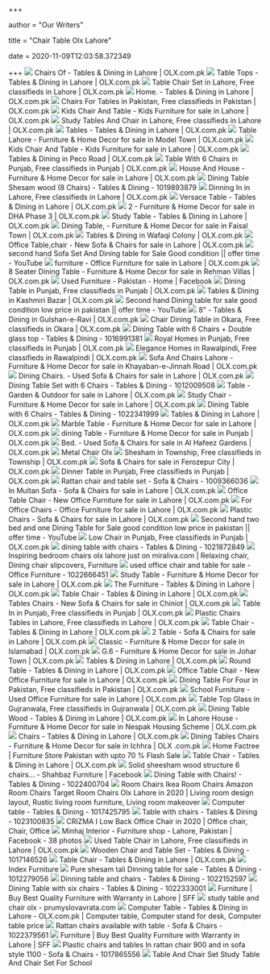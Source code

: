 +++
        
author = "Our Writers"
        
title = "Chair Table Olx Lahore"
        
date = 2020-11-09T12:03:58.372349
        
+++
[ ![](https://apollo-singapore.akamaized.net/v1/files/aw5b3s3qg7yk1-PK/image)](https://apollo-singapore.akamaized.net/v1/files/aw5b3s3qg7yk1-PK/image) Chairs Of - Tables & Dining in Lahore | OLX.com.pk
[ ![](https://apollo-singapore.akamaized.net/v1/files/3p2blz1r7qgr2-PK/image)](https://apollo-singapore.akamaized.net/v1/files/3p2blz1r7qgr2-PK/image) Table Tops - Tables & Dining in Lahore | OLX.com.pk
[ ![](https://apollo-singapore.akamaized.net/v1/files/z3exi0n9fd3l1-PK/image)](https://apollo-singapore.akamaized.net/v1/files/z3exi0n9fd3l1-PK/image) Table Chair Set in Lahore, Free classifieds in Lahore | OLX.com.pk
[ ![](https://apollo-singapore.akamaized.net/v1/files/40nh2wxtifa13-PK/image;s=272x0)](https://apollo-singapore.akamaized.net/v1/files/40nh2wxtifa13-PK/image;s=272x0) Home. - Tables & Dining in Lahore | OLX.com.pk
[ ![](https://apollo-singapore.akamaized.net/v1/files/zaadpuktop3r-PK/image;s=272x0)](https://apollo-singapore.akamaized.net/v1/files/zaadpuktop3r-PK/image;s=272x0) Chairs For Tables in Pakistan, Free classifieds in Pakistan | OLX.com.pk
[ ![](https://apollo-singapore.akamaized.net/v1/files/6ewjl5z1kzyg-PK/image;s=272x0)](https://apollo-singapore.akamaized.net/v1/files/6ewjl5z1kzyg-PK/image;s=272x0) Kids Chair And Table - Kids Furniture for sale in Lahore | OLX.com.pk
[ ![](https://apollo-singapore.akamaized.net/v1/files/rgx19245yu643-PK/image;s=272x0)](https://apollo-singapore.akamaized.net/v1/files/rgx19245yu643-PK/image;s=272x0) Study Tables And Chair in Lahore, Free classifieds in Lahore | OLX.com.pk
[ ![](https://apollo-singapore.akamaized.net/v1/files/5c2qfmfqptee2-PK/image)](https://apollo-singapore.akamaized.net/v1/files/5c2qfmfqptee2-PK/image) Tables - Tables & Dining in Lahore | OLX.com.pk
[ ![](https://apollo-singapore.akamaized.net/v1/files/ud9llrksb99p-PK/image;s=272x0)](https://apollo-singapore.akamaized.net/v1/files/ud9llrksb99p-PK/image;s=272x0) Table Lahore - Furniture & Home Decor for sale in Model Town | OLX.com.pk
[ ![](https://apollo-singapore.akamaized.net/v1/files/xagp5azq040j1-PK/image;s=272x0)](https://apollo-singapore.akamaized.net/v1/files/xagp5azq040j1-PK/image;s=272x0) Kids Chair And Table - Kids Furniture for sale in Lahore | OLX.com.pk
[ ![](https://apollo-singapore.akamaized.net/v1/files/dthmycl0q7rg-PK/image;s=272x0)](https://apollo-singapore.akamaized.net/v1/files/dthmycl0q7rg-PK/image;s=272x0) Tables & Dining in Peco Road | OLX.com.pk
[ ![](https://apollo-singapore.akamaized.net/v1/files/5pt8ijt5k5yw1-PK/image)](https://apollo-singapore.akamaized.net/v1/files/5pt8ijt5k5yw1-PK/image) Table With 6 Chairs in Punjab, Free classifieds in Punjab | OLX.com.pk
[ ![](https://apollo-singapore.akamaized.net/v1/files/7hittfs5tzsn1-PK/image)](https://apollo-singapore.akamaized.net/v1/files/7hittfs5tzsn1-PK/image) House And House - Furniture & Home Decor for sale in Lahore | OLX.com.pk
[ ![](https://apollo-singapore.akamaized.net/v1/files/hemr0n8ucyv51-PK/image;s=850x0)](https://apollo-singapore.akamaized.net/v1/files/hemr0n8ucyv51-PK/image;s=850x0) Dining Table Shesam wood (8 Chairs) - Tables & Dining - 1019893879
[ ![](https://apollo-singapore.akamaized.net/v1/files/k8gebw036eqz1-PK/image)](https://apollo-singapore.akamaized.net/v1/files/k8gebw036eqz1-PK/image) Dinning In in Lahore, Free classifieds in Lahore | OLX.com.pk
[ ![](https://apollo-singapore.akamaized.net/v1/files/2zop8abxtzth1-PK/image;s=272x0)](https://apollo-singapore.akamaized.net/v1/files/2zop8abxtzth1-PK/image;s=272x0) Versace Table - Tables & Dining in Lahore | OLX.com.pk
[ ![](https://apollo-singapore.akamaized.net/v1/files/q067e3kdaitk-PK/image)](https://apollo-singapore.akamaized.net/v1/files/q067e3kdaitk-PK/image) 2 - Furniture & Home Decor for sale in DHA Phase 3 | OLX.com.pk
[ ![](https://apollo-singapore.akamaized.net/v1/files/fipm36ifish81-PK/image;s=272x0)](https://apollo-singapore.akamaized.net/v1/files/fipm36ifish81-PK/image;s=272x0) Study Table - Tables & Dining in Lahore | OLX.com.pk
[ ![](https://apollo-singapore.akamaized.net/v1/files/p1flnmkb0l99-PK/image)](https://apollo-singapore.akamaized.net/v1/files/p1flnmkb0l99-PK/image) Dining Table, - Furniture & Home Decor for sale in Faisal Town | OLX.com.pk
[ ![](https://apollo-singapore.akamaized.net/v1/files/lzzpomyen9tv1-PK/image)](https://apollo-singapore.akamaized.net/v1/files/lzzpomyen9tv1-PK/image) Tables & Dining in Wafaqi Colony | OLX.com.pk
[ ![](https://apollo-singapore.akamaized.net/v1/files/q4hjlvwyxgdg1-PK/image;s=272x0)](https://apollo-singapore.akamaized.net/v1/files/q4hjlvwyxgdg1-PK/image;s=272x0) Office Table,chair - New Sofa & Chairs for sale in Lahore | OLX.com.pk
[ ![](https://i.ytimg.com/vi/PYVnWNaIN4c/maxresdefault.jpg)](https://i.ytimg.com/vi/PYVnWNaIN4c/maxresdefault.jpg) second hand Sofa Set And Dining table for Sale Good condition || offer time  - YouTube
[ ![](https://apollo-singapore.akamaized.net/v1/files/11ttohtg38im1-PK/image;s=272x0)](https://apollo-singapore.akamaized.net/v1/files/11ttohtg38im1-PK/image;s=272x0) furniture - Office Furniture for sale in Lahore | OLX.com.pk
[ ![](https://apollo-singapore.akamaized.net/v1/files/oz00am44vi2n3-PK/image;s=272x0)](https://apollo-singapore.akamaized.net/v1/files/oz00am44vi2n3-PK/image;s=272x0) 8 Seater Dining Table - Furniture & Home Decor for sale in Rehman Villas |  OLX.com.pk
[ ![](https://lookaside.fbsbx.com/lookaside/crawler/media/?media_id=1619987208284323)](https://lookaside.fbsbx.com/lookaside/crawler/media/?media_id=1619987208284323) Used Furniture - Pakistan - Home | Facebook
[ ![](https://apollo-singapore.akamaized.net/v1/files/4ruurxp9k1xy1-PK/image)](https://apollo-singapore.akamaized.net/v1/files/4ruurxp9k1xy1-PK/image) Dining Table in Punjab, Free classifieds in Punjab | OLX.com.pk
[ ![](https://apollo-singapore.akamaized.net/v1/files/uk03ctk586um1-PK/image)](https://apollo-singapore.akamaized.net/v1/files/uk03ctk586um1-PK/image) Tables & Dining in Kashmiri Bazar | OLX.com.pk
[ ![](https://i.ytimg.com/vi/h5KbD8-p3F0/maxresdefault.jpg)](https://i.ytimg.com/vi/h5KbD8-p3F0/maxresdefault.jpg) Second hand Dining table for sale good condition low price in pakistan ||  offer time - YouTube
[ ![](https://apollo-singapore.akamaized.net/v1/files/5mntkiyg6dm5-PK/image)](https://apollo-singapore.akamaized.net/v1/files/5mntkiyg6dm5-PK/image) 8" - Tables & Dining in Gulshan-e-Ravi | OLX.com.pk
[ ![](https://apollo-singapore.akamaized.net/v1/files/rmucva5rmy2j1-PK/image)](https://apollo-singapore.akamaized.net/v1/files/rmucva5rmy2j1-PK/image) Chair Dining Table in Okara, Free classifieds in Okara | OLX.com.pk
[ ![](https://apollo-singapore.akamaized.net/v1/files/8m2oo3ojqmr1-PK/image;s=850x0)](https://apollo-singapore.akamaized.net/v1/files/8m2oo3ojqmr1-PK/image;s=850x0) Dining Table with 6 Chairs + Double glass top - Tables & Dining - 1016991381
[ ![](https://apollo-singapore.akamaized.net/v1/files/7d2u9b73z4vu2-PK/image)](https://apollo-singapore.akamaized.net/v1/files/7d2u9b73z4vu2-PK/image) Royal Homes in Punjab, Free classifieds in Punjab | OLX.com.pk
[ ![](https://apollo-singapore.akamaized.net/v1/files/2azsp1dzxyb92-PK/image)](https://apollo-singapore.akamaized.net/v1/files/2azsp1dzxyb92-PK/image) Elegance Homes in Rawalpindi, Free classifieds in Rawalpindi | OLX.com.pk
[ ![](https://apollo-singapore.akamaized.net/v1/files/txkd3rt1n65r-PK/image;s=272x0)](https://apollo-singapore.akamaized.net/v1/files/txkd3rt1n65r-PK/image;s=272x0) Sofa And Chairs Lahore - Furniture & Home Decor for sale in  Khayaban-e-Jinnah Road | OLX.com.pk
[ ![](https://apollo-singapore.akamaized.net/v1/files/wrbma1fq63nk3-PK/image;s=272x0)](https://apollo-singapore.akamaized.net/v1/files/wrbma1fq63nk3-PK/image;s=272x0) Dining Chairs. - Used Sofa & Chairs for sale in Lahore | OLX.com.pk
[ ![](https://apollo-singapore.akamaized.net/v1/files/9y8rzeapzru52-PK/image;s=850x0)](https://apollo-singapore.akamaized.net/v1/files/9y8rzeapzru52-PK/image;s=850x0) Dining Table Set with 6 Chairs - Tables & Dining - 1012009508
[ ![](https://apollo-singapore.akamaized.net/v1/files/snnzekanc8i82-PK/image;s=272x0)](https://apollo-singapore.akamaized.net/v1/files/snnzekanc8i82-PK/image;s=272x0) Table - Garden & Outdoor for sale in Lahore | OLX.com.pk
[ ![](https://apollo-singapore.akamaized.net/v1/files/iwnr7zbkqgz5-PK/image;s=272x0)](https://apollo-singapore.akamaized.net/v1/files/iwnr7zbkqgz5-PK/image;s=272x0) Study Chair - Furniture & Home Decor for sale in Lahore | OLX.com.pk
[ ![](https://apollo-singapore.akamaized.net/v1/files/h104bye5yuwj1-PK/image;s=850x0)](https://apollo-singapore.akamaized.net/v1/files/h104bye5yuwj1-PK/image;s=850x0) Dining Table with 6 Chairs - Tables & Dining - 1022341999
[ ![](https://apollo-singapore.akamaized.net/v1/files/1po7q5k4tr72-PK/image;s=272x0)](https://apollo-singapore.akamaized.net/v1/files/1po7q5k4tr72-PK/image;s=272x0) Tables & Dining in Lahore | OLX.com.pk
[ ![](https://apollo-singapore.akamaized.net/v1/files/g8q6zmve7b922-PK/image;s=272x0)](https://apollo-singapore.akamaized.net/v1/files/g8q6zmve7b922-PK/image;s=272x0) Marble Table - Furniture & Home Decor for sale in Lahore | OLX.com.pk
[ ![](https://apollo-singapore.akamaized.net/v1/files/ah23kzif805x2-PK/image;s=272x0)](https://apollo-singapore.akamaized.net/v1/files/ah23kzif805x2-PK/image;s=272x0) dining Table - Furniture & Home Decor for sale in Punjab | OLX.com.pk
[ ![](https://apollo-singapore.akamaized.net/v1/files/gooaukr6mrk52-PK/image;s=272x0)](https://apollo-singapore.akamaized.net/v1/files/gooaukr6mrk52-PK/image;s=272x0) Bed. - Used Sofa & Chairs for sale in Al Hafeez Gardens | OLX.com.pk
[ ![](https://i.pinimg.com/originals/20/4f/e4/204fe4cef24be6f22e84ff1acd6c2ed2.jpg)](https://i.pinimg.com/originals/20/4f/e4/204fe4cef24be6f22e84ff1acd6c2ed2.jpg) Metal Chair Olx
[ ![](https://apollo-singapore.akamaized.net/v1/files/1kjukhjond613-PK/image;s=272x0)](https://apollo-singapore.akamaized.net/v1/files/1kjukhjond613-PK/image;s=272x0) Shesham in Township, Free classifieds in Township | OLX.com.pk
[ ![](https://apollo-singapore.akamaized.net/v1/files/gfusjlkuqyf03-PK/image)](https://apollo-singapore.akamaized.net/v1/files/gfusjlkuqyf03-PK/image) Sofa & Chairs for sale in Ferozepur City | OLX.com.pk
[ ![](https://apollo-singapore.akamaized.net/v1/files/736w48mzogbg1-PK/image)](https://apollo-singapore.akamaized.net/v1/files/736w48mzogbg1-PK/image) Dinner Table in Punjab, Free classifieds in Punjab | OLX.com.pk
[ ![](https://apollo-singapore.akamaized.net/v1/files/7rh8qv48m2x7-PK/image;s=850x0)](https://apollo-singapore.akamaized.net/v1/files/7rh8qv48m2x7-PK/image;s=850x0) Rattan chair and table set - Sofa & Chairs - 1009366036
[ ![](https://apollo-singapore.akamaized.net/v1/files/afw47bdzhzig-PK/image)](https://apollo-singapore.akamaized.net/v1/files/afw47bdzhzig-PK/image) In Multan Sofa - Sofa & Chairs for sale in Lahore | OLX.com.pk
[ ![](https://apollo-singapore.akamaized.net/v1/files/lwziap2y94g02-PK/image;s=272x0)](https://apollo-singapore.akamaized.net/v1/files/lwziap2y94g02-PK/image;s=272x0) Office Table Chair - New Office Furniture for sale in Lahore | OLX.com.pk
[ ![](https://apollo-singapore.akamaized.net/v1/files/51lb2qxyxahv3-PK/image;s=272x0)](https://apollo-singapore.akamaized.net/v1/files/51lb2qxyxahv3-PK/image;s=272x0) For Office Chairs - Office Furniture for sale in Lahore | OLX.com.pk
[ ![](https://apollo-singapore.akamaized.net/v1/files/v5c2fsccj6872-PK/image;s=272x0)](https://apollo-singapore.akamaized.net/v1/files/v5c2fsccj6872-PK/image;s=272x0) Plastic Chairs - Sofa & Chairs for sale in Lahore | OLX.com.pk
[ ![](https://i.ytimg.com/vi/z_gQ0PVtH7M/hqdefault.jpg)](https://i.ytimg.com/vi/z_gQ0PVtH7M/hqdefault.jpg) Second hand two bed and one Dining Table for Sale good condition low price  in pakistan || offer time - YouTube
[ ![](https://apollo-singapore.akamaized.net/v1/files/bj4oyul5ryrn3-PK/image;s=272x0)](https://apollo-singapore.akamaized.net/v1/files/bj4oyul5ryrn3-PK/image;s=272x0) Low Chair in Punjab, Free classifieds in Punjab | OLX.com.pk
[ ![](https://apollo-singapore.akamaized.net/v1/files/g12d5i6su17z2-PK/image;s=850x0)](https://apollo-singapore.akamaized.net/v1/files/g12d5i6su17z2-PK/image;s=850x0) dining table with chairs - Tables & Dining - 1021872849
[ ![](https://i.pinimg.com/736x/d7/df/d2/d7dfd2606d6852c736dec08b1d118e04.jpg)](https://i.pinimg.com/736x/d7/df/d2/d7dfd2606d6852c736dec08b1d118e04.jpg) Inspiring bedroom chairs olx lahore just on miraliva.com | Relaxing chair,  Dining chair slipcovers, Furniture
[ ![](https://apollo-singapore.akamaized.net/v1/files/7l2omm2os0293-PK/image;s=850x0)](https://apollo-singapore.akamaized.net/v1/files/7l2omm2os0293-PK/image;s=850x0) used office chair and table for sale - Office Furniture - 1022666451
[ ![](https://apollo-singapore.akamaized.net/v1/files/pv3jjv4uomnj-PK/image;s=272x0)](https://apollo-singapore.akamaized.net/v1/files/pv3jjv4uomnj-PK/image;s=272x0) Study Table - Furniture & Home Decor for sale in Lahore | OLX.com.pk
[ ![](https://apollo-singapore.akamaized.net/v1/files/g41khdw9rvh42-PK/image;s=272x0)](https://apollo-singapore.akamaized.net/v1/files/g41khdw9rvh42-PK/image;s=272x0) The Furniture - Tables & Dining in Lahore | OLX.com.pk
[ ![](https://apollo-singapore.akamaized.net/v1/files/6mnnx1csuz9n3-PK/image;s=272x0)](https://apollo-singapore.akamaized.net/v1/files/6mnnx1csuz9n3-PK/image;s=272x0) Table Chair - Tables & Dining in Lahore | OLX.com.pk
[ ![](https://apollo-singapore.akamaized.net/v1/files/des3b2emvbxn1-PK/image;s=272x0)](https://apollo-singapore.akamaized.net/v1/files/des3b2emvbxn1-PK/image;s=272x0) Tables Chairs - New Sofa & Chairs for sale in Chiniot | OLX.com.pk
[ ![](https://apollo-singapore.akamaized.net/v1/files/ys6fjc5hwj5k3-PK/image)](https://apollo-singapore.akamaized.net/v1/files/ys6fjc5hwj5k3-PK/image) Table In in Punjab, Free classifieds in Punjab | OLX.com.pk
[ ![](https://apollo-singapore.akamaized.net/v1/files/8zmguijgftvr3-PK/image;s=272x0)](https://apollo-singapore.akamaized.net/v1/files/8zmguijgftvr3-PK/image;s=272x0) Plastic Chairs Tables in Lahore, Free classifieds in Lahore | OLX.com.pk
[ ![](https://apollo-singapore.akamaized.net/v1/files/fy3m6cc9iiaz2-PK/image)](https://apollo-singapore.akamaized.net/v1/files/fy3m6cc9iiaz2-PK/image) Table Chair - Tables & Dining in Lahore | OLX.com.pk
[ ![](https://apollo-singapore.akamaized.net/v1/files/cxmojc4n5a683-PK/image;s=272x0)](https://apollo-singapore.akamaized.net/v1/files/cxmojc4n5a683-PK/image;s=272x0) 2 Table - Sofa & Chairs for sale in Lahore | OLX.com.pk
[ ![](https://apollo-singapore.akamaized.net/v1/files/8z35g1fenxr31-PK/image)](https://apollo-singapore.akamaized.net/v1/files/8z35g1fenxr31-PK/image) Classic - Furniture & Home Decor for sale in Islamabad | OLX.com.pk
[ ![](https://apollo-singapore.akamaized.net/v1/files/nmwwrggffp1b-PK/image)](https://apollo-singapore.akamaized.net/v1/files/nmwwrggffp1b-PK/image) G.6 - Furniture & Home Decor for sale in Johar Town | OLX.com.pk
[ ![](https://apollo-singapore.akamaized.net/v1/files/wb11souuf8j21-PK/image;s=272x0)](https://apollo-singapore.akamaized.net/v1/files/wb11souuf8j21-PK/image;s=272x0) Tables & Dining in Lahore | OLX.com.pk
[ ![](https://apollo-singapore.akamaized.net/v1/files/gcmg0ac5d2c13-PK/image;s=272x0)](https://apollo-singapore.akamaized.net/v1/files/gcmg0ac5d2c13-PK/image;s=272x0) Round Table - Tables & Dining in Lahore | OLX.com.pk
[ ![](https://apollo-singapore.akamaized.net/v1/files/pq8unca3ao883-PK/image;s=272x0)](https://apollo-singapore.akamaized.net/v1/files/pq8unca3ao883-PK/image;s=272x0) Office Table Chair - New Office Furniture for sale in Lahore | OLX.com.pk
[ ![](https://apollo-singapore.akamaized.net/v1/files/5wz9881trg6a2-PK/image;s=272x0)](https://apollo-singapore.akamaized.net/v1/files/5wz9881trg6a2-PK/image;s=272x0) Dining Table For Four in Pakistan, Free classifieds in Pakistan | OLX.com.pk
[ ![](https://apollo-singapore.akamaized.net/v1/files/ujxeaxsbq6el1-PK/image;s=272x0)](https://apollo-singapore.akamaized.net/v1/files/ujxeaxsbq6el1-PK/image;s=272x0) School Furniture - Used Office Furniture for sale in Lahore | OLX.com.pk
[ ![](https://apollo-singapore.akamaized.net/v1/files/8bhkxvzkyrb72-PK/image;s=272x0)](https://apollo-singapore.akamaized.net/v1/files/8bhkxvzkyrb72-PK/image;s=272x0) Table Top Glass in Gujranwala, Free classifieds in Gujranwala | OLX.com.pk
[ ![](https://apollo-singapore.akamaized.net/v1/files/8y8kj9h9zxat1-PK/image;s=272x0)](https://apollo-singapore.akamaized.net/v1/files/8y8kj9h9zxat1-PK/image;s=272x0) Dining Table Wood - Tables & Dining in Lahore | OLX.com.pk
[ ![](https://apollo-singapore.akamaized.net/v1/files/v5w5mvzwows11-PK/image;s=272x0)](https://apollo-singapore.akamaized.net/v1/files/v5w5mvzwows11-PK/image;s=272x0) In Lahore House - Furniture & Home Decor for sale in Nespak Housing Scheme  | OLX.com.pk
[ ![](https://apollo-singapore.akamaized.net/v1/files/rp1oi5wnah3u2-PK/image)](https://apollo-singapore.akamaized.net/v1/files/rp1oi5wnah3u2-PK/image) Chairs - Tables & Dining in Lahore | OLX.com.pk
[ ![](https://apollo-singapore.akamaized.net/v1/files/qkukmo5qe3vm1-PK/image)](https://apollo-singapore.akamaized.net/v1/files/qkukmo5qe3vm1-PK/image) Dining Tables Chairs - Furniture & Home Decor for sale in Ichhra | OLX .com.pk
[ ![](https://homefactree.com/wp-content/uploads/2019/04/images-49-01-270x270.jpeg)](https://homefactree.com/wp-content/uploads/2019/04/images-49-01-270x270.jpeg) Home Factree | Furniture Store Pakistan with upto 70 % Flash Sale
[ ![](https://apollo-singapore.akamaized.net/v1/files/tvltm6zqu1ps1-PK/image)](https://apollo-singapore.akamaized.net/v1/files/tvltm6zqu1ps1-PK/image) Table Chair - Tables & Dining in Lahore | OLX.com.pk
[ ![](https://lookaside.fbsbx.com/lookaside/crawler/media/?media_id=1446956698775573)](https://lookaside.fbsbx.com/lookaside/crawler/media/?media_id=1446956698775573) Solid sheesham wood structure 6 chairs... - Shahbaz Furniture | Facebook
[ ![](https://apollo-singapore.akamaized.net/v1/files/7yxcg9aqhqfq1-PK/image;s=850x0)](https://apollo-singapore.akamaized.net/v1/files/7yxcg9aqhqfq1-PK/image;s=850x0) Dining Table with Chairs! - Tables & Dining - 1022400704
[ ![](https://i.pinimg.com/originals/a5/22/63/a522631b60142b5fef9120ef1b871aaa.png)](https://i.pinimg.com/originals/a5/22/63/a522631b60142b5fef9120ef1b871aaa.png) Room Chairs Ikea Room Chairs Amazon Room Chairs Target Room Chairs Olx  Lahore in 2020 | Living room design layout, Rustic living room furniture,  Living room makeover
[ ![](https://apollo-singapore.akamaized.net/v1/files/ytkoufa0kjda2-PK/image;s=850x0)](https://apollo-singapore.akamaized.net/v1/files/ytkoufa0kjda2-PK/image;s=850x0) Computer table - Tables & Dining - 1017425795
[ ![](https://apollo-singapore.akamaized.net/v1/files/er2ppvcxtic93-PK/image;s=850x0)](https://apollo-singapore.akamaized.net/v1/files/er2ppvcxtic93-PK/image;s=850x0) Table with chairs - Tables & Dining - 1023100835
[ ![](https://i.pinimg.com/originals/25/ad/85/25ad85c5453941891d3a78c290cf5bb4.png)](https://i.pinimg.com/originals/25/ad/85/25ad85c5453941891d3a78c290cf5bb4.png) CRIZMA I Low Back Office Chair in 2020 | Office chair, Chair, Office
[ ![](https://lookaside.fbsbx.com/lookaside/crawler/media/?media_id=472989636218509)](https://lookaside.fbsbx.com/lookaside/crawler/media/?media_id=472989636218509) Minhaj Interior - Furniture shop - Lahore, Pakistan | Facebook - 38 photos
[ ![](https://apollo-singapore.akamaized.net/v1/files/aaowxdeub2fc1-PK/image)](https://apollo-singapore.akamaized.net/v1/files/aaowxdeub2fc1-PK/image) Used Table Chair in Lahore, Free classifieds in Lahore | OLX.com.pk
[ ![](https://apollo-singapore.akamaized.net/v1/files/4qiwlxfa7c6q1-PK/image;s=850x0)](https://apollo-singapore.akamaized.net/v1/files/4qiwlxfa7c6q1-PK/image;s=850x0) Wooden Chair and Table Set - Tables & Dining - 1017146526
[ ![](https://apollo-singapore.akamaized.net/v1/files/5ve81ghhtqa4-PK/image)](https://apollo-singapore.akamaized.net/v1/files/5ve81ghhtqa4-PK/image) Table Chair - Tables & Dining in Lahore | OLX.com.pk
[ ![](https://cdn-images-fishry.azureedge.net/themes/1563776268815-theme_1BFB8149-BFDC-475B-982A-C0EDD4F2D9B5.jpeg)](https://cdn-images-fishry.azureedge.net/themes/1563776268815-theme_1BFB8149-BFDC-475B-982A-C0EDD4F2D9B5.jpeg) Index Furniture
[ ![](https://apollo-singapore.akamaized.net/v1/files/b7d2l886k9g4-PK/image)](https://apollo-singapore.akamaized.net/v1/files/b7d2l886k9g4-PK/image) Pure shesam tali Dinning table for sale - Tables & Dining - 1012279056
[ ![](https://apollo-singapore.akamaized.net/v1/files/78h52sdrx4533-PK/image;s=850x0)](https://apollo-singapore.akamaized.net/v1/files/78h52sdrx4533-PK/image;s=850x0) Dinning table and chairs - Tables & Dining - 1022152597
[ ![](https://apollo-singapore.akamaized.net/v1/files/3qyn43401xoa-PK/image;s=850x0)](https://apollo-singapore.akamaized.net/v1/files/3qyn43401xoa-PK/image;s=850x0) Dining Table with six chairs - Tables & Dining - 1022333001
[ ![](http://www.saimfurniturefactory.com/wp-content/uploads/2019/06/0146-300x300.jpg)](http://www.saimfurniturefactory.com/wp-content/uploads/2019/06/0146-300x300.jpg) Furniture | Buy Best Quality Furniture with Warranty in Lahore | SFF
[ ![](http://bankotahmin.co/wp-content/uploads/2019/03/study-table-and-chair-for-children-modern-kids-study-table-chair-study-table-chair-online.jpg)](http://bankotahmin.co/wp-content/uploads/2019/03/study-table-and-chair-for-children-modern-kids-study-table-chair-study-table-chair-online.jpg)       study table and chair olx - prumyslovavrata.com
[ ![](https://i.pinimg.com/474x/89/7a/c7/897ac74120ad078933002437a22bdcef.jpg)](https://i.pinimg.com/474x/89/7a/c7/897ac74120ad078933002437a22bdcef.jpg) Computer Table - Tables & Dining in Lahore - OLX.com.pk | Computer table,  Computer stand for desk, Computer table price
[ ![](https://apollo-singapore.akamaized.net/v1/files/5p26tqqsdofh-PK/image;s=850x0)](https://apollo-singapore.akamaized.net/v1/files/5p26tqqsdofh-PK/image;s=850x0) Rattan chairs available with table - Sofa & Chairs - 1022379561
[ ![](http://www.saimfurniturefactory.com/wp-content/uploads/2019/06/0157-300x300.jpg)](http://www.saimfurniturefactory.com/wp-content/uploads/2019/06/0157-300x300.jpg) Furniture | Buy Best Quality Furniture with Warranty in Lahore | SFF
[ ![](https://apollo-singapore.akamaized.net/v1/files/w4ocpk8acizu3-PK/image;s=850x0)](https://apollo-singapore.akamaized.net/v1/files/w4ocpk8acizu3-PK/image;s=850x0) Plastic chairs and tables In rattan chair 900 and in sofa style 1100 - Sofa  & Chairs - 1017865556
[ ![](http://goopil.co/wp-content/uploads/2018/05/table-and-chair-set-dining-table-chairs-set-round-extending-dining-table-4-chairs-set-slate-dining-room-chair-sets-dining-table-chairs-set-child-table-and-chair-set-plastic.jpg)](http://goopil.co/wp-content/uploads/2018/05/table-and-chair-set-dining-table-chairs-set-round-extending-dining-table-4-chairs-set-slate-dining-room-chair-sets-dining-table-chairs-set-child-table-and-chair-set-plastic.jpg) Table And Chair Set Study Table And Chair Set For School
